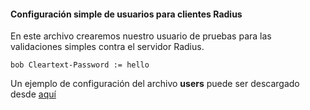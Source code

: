 #### Configuración simple de usuarios para clientes Radius

En este archivo crearemos nuestro usuario de pruebas para las validaciones simples contra el servidor Radius.

 ```
bob Cleartext-Password := hello
 ```

Un ejemplo de configuración del archivo **users**  puede ser descargado desde [aquí](https://www.github.com/richardqa/curso-eduroam/blob/master/modulos/users)


